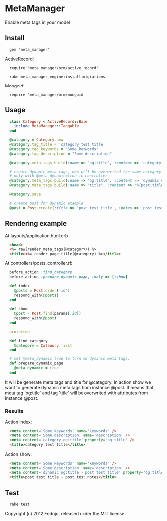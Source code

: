 # MetaManager

Enable meta tags in your model

## Install

```
  gem "meta_manager"
```

ActiveRecord:

```
  require 'meta_manager/orm/active_record'

  rake meta_manager_engine:install:migrations
```

Mongoid:

```
  require 'meta_manager/orm/mongoid'
```

## Usage

```ruby
  class Category < ActiveRecord::Base
    include MetaManager::Taggable
  end

  @category = Category.new
  @category.tag_title = 'category test title'
  @category.tag_keywords = "Some keywords"
  @category.tag_description = "Some description"

  @category.meta_tags.build(:name => "og:title", :content => 'category og:title')

  # create dynamic meta tags, who will be overwrited the same category tag names
  # only with @meta_dynamic=true in controller
  @category.meta_tags.build(:name => "og:title", :content => 'dynamic og:title - %{post.title}', :is_dynamic => true)
  @category.meta_tags.build(:name => "title", :content => '%{post.title} - %{post.notes}', :is_dynamic => true)

  @category.save

  # create post for dynamic example
  @post = Post.create(:title => 'post test title', :notes => 'post test notes')
```

## Rendering example

At layouts/application.html.erb

```html
  <head>
  <%= raw(render_meta_tags(@category)) %>
  <title><%= render_page_title(@category) %></title>
```

At controllers/posts_controller.rb

```ruby
  before_action :find_category
  before_action :prepare_dynamic_page, :only => [:show]

  def index
    @posts = Post.order('id')
    respond_with(@posts)
  end

  def show
    @post = Post.find(params[:id])
    respond_with(@post)
  end

  protected

  def find_category
    @category = Category.first
  end

  # set @meta_dynamic true to turn on dymanic meta tags.
  def prepare_dynamic_page
    @meta_dynamic = true
  end
```

It will be generate meta tags and title for @category.
In action show we wont to generate dynamic meta tags from instance @post.
It means that meta tag 'og:title' and tag 'title' will be overwrited with attributes from instance @post.

### Results

Action index:

```html
  <meta content='Some keywords' name='keywords' />
  <meta content='Some description' name='description' />
  <meta content='category og:title' property='og:title' />
  <title>category test title</title>
```

Action show:

```html
  <meta content='Some keywords' name='keywords' />
  <meta content='Some description' name='description' />
  <meta content='dynamic og:title - post test title' property='og:title' />
  <title>post test title - post test notes</title>
```

## Test

```
  rake test
```

Copyright (c) 2012 Fodojo, released under the MIT license
